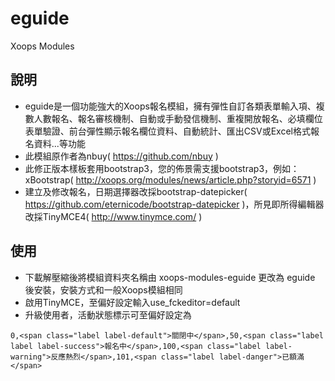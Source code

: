 eguide
========

Xoops Modules

## 說明
* eguide是一個功能強大的Xoops報名模組，擁有彈性自訂各類表單輸入項、複數人數報名、報名審核機制、自動或手動發信機制、重複開放報名、必填欄位表單驗證、前台彈性顯示報名欄位資料、自動統計、匯出CSV或Excel格式報名資料...等功能
* 此模組原作者為nbuy( https://github.com/nbuy )
* 此修正版本樣板套用bootstrap3，您的佈景需支援bootstrap3，例如：xBootstrap( http://xoops.org/modules/news/article.php?storyid=6571 )
* 建立及修改報名，日期選擇器改採bootstrap-datepicker( https://github.com/eternicode/bootstrap-datepicker )，所見即所得編輯器改採TinyMCE4( http://www.tinymce.com/ )

## 使用
* 下載解壓縮後將模組資料夾名稱由 xoops-modules-eguide 更改為 eguide 後安裝，安裝方式和一般Xoops模組相同
* 啟用TinyMCE，至偏好設定輸入use_fckeditor=default
* 升級使用者，活動狀態標示可至偏好設定為
```
0,<span class="label label-default">關閉中</span>,50,<span class="label label label-success">報名中</span>,100,<span class="label label-warning">反應熱烈</span>,101,<span class="label label-danger">已額滿</span>
```
